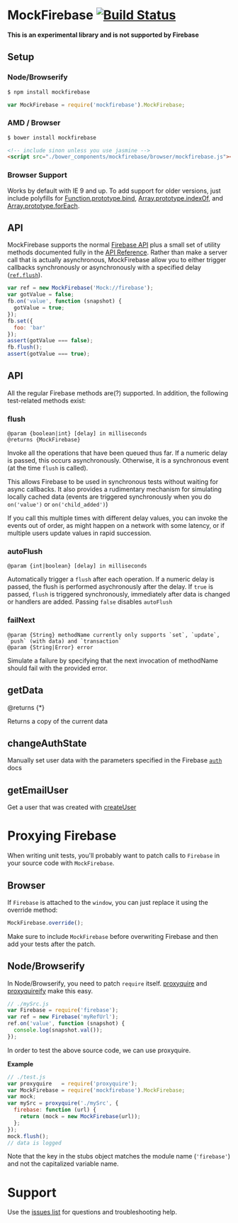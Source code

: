 MockFirebase [![Build Status](https://travis-ci.org/katowulf/mockfirebase.svg?branch=master)](https://travis-ci.org/katowulf/mockfirebase)
============

**This is an experimental library and is not supported by Firebase**

## Setup

### Node/Browserify

```bash
$ npm install mockfirebase
```

```js
var MockFirebase = require('mockfirebase').MockFirebase;
```

### AMD / Browser

```bash
$ bower install mockfirebase
```

```html
<!-- include sinon unless you use jasmine -->
<script src="./bower_components/mockfirebase/browser/mockfirebase.js"></script>
```

### Browser Support

Works by default with IE 9 and up. To add support for older versions, just include polyfills for [Function.prototype.bind](https://developer.mozilla.org/en-US/docs/Web/JavaScript/Reference/Global_Objects/Function/bind#Compatibility),
[Array.prototype.indexOf](https://developer.mozilla.org/en-US/docs/Web/JavaScript/Reference/Global_Objects/Array/indexOf#Polyfill), and [Array.prototype.forEach](https://developer.mozilla.org/en-US/docs/Web/JavaScript/Reference/Global_Objects/Array/forEach#Polyfill).

## API

MockFirebase supports the normal [Firebase API](https://www.firebase.com/docs/web/api/) plus a small set of utility methods documented fully in the [API Reference](API.md). Rather than make a server call that is actually asynchronous, MockFirebase allow you to either trigger callbacks synchronously or asynchronously with a specified delay ([`ref.flush`](API.md#flushdelay---ref)).

```js
var ref = new MockFirebase('Mock://firebase');
var gotValue = false;
fb.on('value', function (snapshot) {
  gotValue = true;
});
fb.set({
  foo: 'bar'
});
assert(gotValue === false);
fb.flush();
assert(gotValue === true);
```

## API

All the regular Firebase methods are(?) supported. In addition, the following test-related methods exist:

### flush

    @param {boolean|int} [delay] in milliseconds
    @returns {MockFirebase}

Invoke all the operations that have been queued thus far. If a numeric delay is passed, this
occurs asynchronously. Otherwise, it is a synchronous event (at the time `flush` is called).

This allows Firebase to be used in synchronous tests without waiting for async callbacks. It also
provides a rudimentary mechanism for simulating locally cached data (events are triggered
synchronously when you do `on('value')` or `on('child_added')`)

If you call this multiple times with different delay values, you can invoke the events out
of order, as might happen on a network with some latency, or if multiple users update values in rapid succession.

### autoFlush

    @param {int|boolean} [delay] in milliseconds

Automatically trigger a `flush` after each operation. If a numeric delay is passed, the flush is performed asychronously after the delay. If `true` is passed, `flush` is triggered synchronously, immediately after data is changed or handlers are added. Passing `false` disables `autoFlush`

### failNext

    @param {String} methodName currently only supports `set`, `update`, `push` (with data) and `transaction`
    @param {String|Error} error

Simulate a failure by specifying that the next invocation of methodName should fail with the provided error.

## getData

@returns {*}

Returns a copy of the current data

## changeAuthState

Manually set user data with the parameters specified in the Firebase [`auth`](https://www.firebase.com/docs/web/api/firebase/onauth.html) docs

## getEmailUser

Get a user that was created with [createUser](https://www.firebase.com/docs/web/api/firebase/createuser.html)

# Proxying Firebase

When writing unit tests, you'll probably want to patch calls to `Firebase` in your source code with `MockFirebase`.

## Browser

If `Firebase` is attached to the `window`, you can just replace it using the override method:

```js
MockFirebase.override();
```

Make sure to include `MockFirebase` before overwriting Firebase and then add your tests after the patch.

## Node/Browserify
In Node/Browserify, you need to patch `require` itself. [proxyquire](https://github.com/thlorenz/proxyquire) and [proxyquireify](https://github.com/thlorenz/proxyquireify) make this easy.

```js
// ./mySrc.js
var Firebase = require('firebase');
var ref = new Firebase('myRefUrl');
ref.on('value', function (snapshot) {
  console.log(snapshot.val());
});
```

In order to test the above source code, we can use proxyquire.

**Example**

```js
// ./test.js
var proxyquire   = require('proxyquire');
var MockFirebase = require('mockfirebase').MockFirebase;
var mock;
var mySrc = proxyquire('./mySrc', {
  firebase: function (url) {
    return (mock = new MockFirebase(url));
  };
});
mock.flush();
// data is logged
```

Note that the key in the stubs object matches the module name (`'firebase'`) and not the capitalized variable name.

# Support

Use the [issues list](https://github.com/katowulf/mockfirebase/issues) for questions and troubleshooting help.
